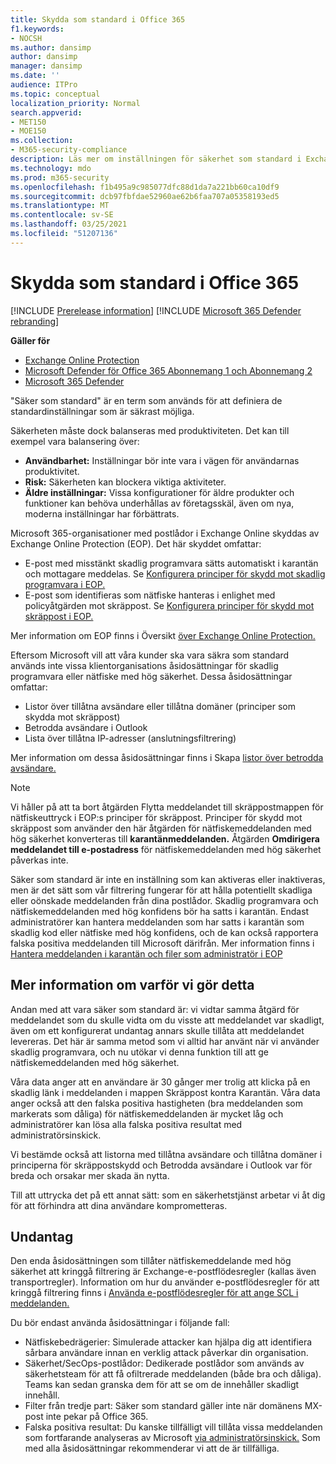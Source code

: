 ```yaml
---
title: Skydda som standard i Office 365
f1.keywords:
- NOCSH
ms.author: dansimp
author: dansimp
manager: dansimp
ms.date: ''
audience: ITPro
ms.topic: conceptual
localization_priority: Normal
search.appverid:
- MET150
- MOE150
ms.collection:
- M365-security-compliance
description: Läs mer om inställningen för säkerhet som standard i Exchange Online Protection (EOP)
ms.technology: mdo
ms.prod: m365-security
ms.openlocfilehash: f1b495a9c985077dfc88d1da7a221bb60ca10df9
ms.sourcegitcommit: dcb97fbfdae52960ae62b6faa707a05358193ed5
ms.translationtype: MT
ms.contentlocale: sv-SE
ms.lasthandoff: 03/25/2021
ms.locfileid: "51207136"
---
```

# <a name="secure-by-default-in-office-365"></a>Skydda som standard i Office 365

[!INCLUDE [Prerelease information](../includes/prerelease.md)]
[!INCLUDE [Microsoft 365 Defender rebranding](../includes/microsoft-defender-for-office.md)]

**Gäller för**
- [Exchange Online Protection](exchange-online-protection-overview.md)
- [Microsoft Defender för Office 365 Abonnemang 1 och Abonnemang 2](defender-for-office-365.md)
- [Microsoft 365 Defender](../defender/microsoft-365-defender.md)

"Säker som standard" är en term som används för att definiera de standardinställningar som är säkrast möjliga.

Säkerheten måste dock balanseras med produktiviteten. Det kan till exempel vara balansering över:

- **Användbarhet:** Inställningar bör inte vara i vägen för användarnas produktivitet.
- **Risk:** Säkerheten kan blockera viktiga aktiviteter.
- **Äldre inställningar:** Vissa konfigurationer för äldre produkter och funktioner kan behöva underhållas av företagsskäl, även om nya, moderna inställningar har förbättrats.

Microsoft 365-organisationer med postlådor i Exchange Online skyddas av Exchange Online Protection (EOP). Det här skyddet omfattar:

- E-post med misstänkt skadlig programvara sätts automatiskt i karantän och mottagare meddelas. Se [Konfigurera principer för skydd mot skadlig programvara i EOP.](configure-anti-malware-policies.md)
- E-post som identifieras som nätfiske hanteras i enlighet med policyåtgärden mot skräppost. Se [Konfigurera principer för skydd mot skräppost i EOP.](configure-your-spam-filter-policies.md)

Mer information om EOP finns i Översikt [över Exchange Online Protection.](exchange-online-protection-overview.md)

Eftersom Microsoft vill att våra kunder ska vara säkra som standard används inte vissa klientorganisations åsidosättningar för skadlig programvara eller nätfiske med hög säkerhet. Dessa åsidosättningar omfattar:

- Listor över tillåtna avsändare eller tillåtna domäner (principer som skydda mot skräppost)
- Betrodda avsändare i Outlook
- Lista över tillåtna IP-adresser (anslutningsfiltrering)

Mer information om dessa åsidosättningar finns i Skapa [listor över betrodda avsändare.](create-safe-sender-lists-in-office-365.md)

> [!NOTE]
> Vi håller på att ta bort  åtgärden Flytta meddelandet till skräppostmappen för nätfiskeuttryck i EOP:s principer för skräppost.  Principer för skydd mot skräppost som använder den här åtgärden för nätfiskemeddelanden med hög säkerhet konverteras till **karantänmeddelanden.** Åtgärden **Omdirigera meddelandet till e-postadress** för nätfiskemeddelanden med hög säkerhet påverkas inte.

Säker som standard är inte en inställning som kan aktiveras eller inaktiveras, men är det sätt som vår filtrering fungerar för att hålla potentiellt skadliga eller oönskade meddelanden från dina postlådor. Skadlig programvara och nätfiskemeddelanden med hög konfidens bör ha satts i karantän. Endast administratörer kan hantera meddelanden som har satts i karantän som skadlig kod eller nätfiske med hög konfidens, och de kan också rapportera falska positiva meddelanden till Microsoft därifrån. Mer information finns i [Hantera meddelanden i karantän och filer som administratör i EOP](manage-quarantined-messages-and-files.md)

## <a name="more-on-why-were-doing-this"></a>Mer information om varför vi gör detta

Andan med att vara säker som standard är: vi vidtar samma åtgärd för meddelandet som du skulle vidta om du visste att meddelandet var skadligt, även om ett konfigurerat undantag annars skulle tillåta att meddelandet levereras. Det här är samma metod som vi alltid har använt när vi använder skadlig programvara, och nu utökar vi denna funktion till att ge nätfiskemeddelanden med hög säkerhet.

Våra data anger att en användare är 30 gånger mer trolig att klicka på en skadlig länk i meddelanden i mappen Skräppost kontra Karantän. Våra data anger också att den falska positiva hastigheten (bra meddelanden som markerats som dåliga) för nätfiskemeddelanden är mycket låg och administratörer kan lösa alla falska positiva resultat med administratörsinskick.

Vi bestämde också att listorna med tillåtna avsändare och tillåtna domäner i principerna för skräppostskydd och Betrodda avsändare i Outlook var för breda och orsakar mer skada än nytta.

Till att uttrycka det på ett annat sätt: som en säkerhetstjänst arbetar vi åt dig för att förhindra att dina användare komprometteras. 

## <a name="exceptions"></a>Undantag

Den enda åsidosättningen som tillåter nätfiskemeddelande med hög säkerhet att kringgå filtrering är Exchange-e-postflödesregler (kallas även transportregler). Information om hur du använder e-postflödesregler för att kringgå filtrering finns i [Använda e-postflödesregler för att ange SCL i meddelanden.](use-mail-flow-rules-to-set-the-spam-confidence-level-scl-in-messages.md)

Du bör endast använda åsidosättningar i följande fall:

- Nätfiskebedrägerier: Simulerade attacker kan hjälpa dig att identifiera sårbara användare innan en verklig attack påverkar din organisation.
- Säkerhet/SecOps-postlådor: Dedikerade postlådor som används av säkerhetsteam för att få ofiltrerade meddelanden (både bra och dåliga). Teams kan sedan granska dem för att se om de innehåller skadligt innehåll.
- Filter från tredje part: Säker som standard gäller inte när domänens MX-post inte pekar på Office 365.
- Falska positiva resultat: Du kanske tillfälligt vill tillåta vissa meddelanden som fortfarande analyseras av Microsoft [via administratörsinskick.](admin-submission.md) Som med alla åsidosättningar rekommenderar vi att de är tillfälliga.
